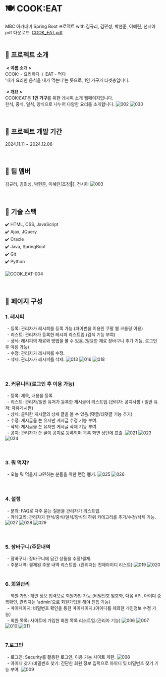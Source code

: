 # 🍽 COOK:EAT
MBC 아카데미 Spring Boot 프로젝트 with 김규리, 김민성, 박현준, 이혜린, 천시아
<br>
pdf 다운로드: [COOK_EAT.pdf](https://github.com/user-attachments/files/18217895/COOK_EAT.pdf)
<br><br>
## 🍴 프로젝트 소개
&nbsp;<b>< 이름 소개 ></b>
<br>
COOK: - 요리하다&ensp;/&ensp;EAT - 먹다
<br/>
'내가 요리한 음식을 내가 먹는다'는 뜻으로, 1인 가구가 타겟층입니다.
<br><br>
&nbsp;<b>< 개요 ></b>
<br>
COOK:EAT은 <b>1인 가구</b>를 위한 레시피 소개 웹페이지입니다.
<br/>
한식, 중식, 일식, 양식으로 나누어 다양한 요리를 소개합니다.
![002](https://github.com/user-attachments/assets/1336c10a-c220-4989-a577-339089b39a09)
![030](https://github.com/user-attachments/assets/a97b3a37-ec37-4492-baff-b9609c06f63c)
<br>
<br>
<br>

## 🍴 프로젝트 개발 기간
2024.11.11 ~ 2024.12.06
<br><br><br>

## 🍴 팀 멤버
김규리, 김민성, 박현준, 이혜린[조장🌟], 천시아
![003](https://github.com/user-attachments/assets/1facde83-ebad-44d5-991c-ca8421063af5)
<br>
<br>
<br>

## 🍴 기술 스택
✔️ HTML, CSS, JavaScript<br>
✔️ Ajax, JQuery<br>
✔️ Oracle<br>
✔️ Java, SpringBoot<br>
✔️ Git<br>
✔️ Python<br><br>
![COOK_EAT-004](https://github.com/user-attachments/assets/5790c08f-6d2b-4b49-ada6-a8228d50e220)
<br>
<br>
<br>

## 🍴 페이지 구성
### 1. 레시피<br>
&ensp;- 등록: 관리자가 레시피를 등록 가능.(파이썬을 이용한 쿠팡 웹 크롤링 이용)
<br/>
&ensp;- 리스트: 관리자가 등록한 레시피 리스트업.(검색 기능 부여)
<br/>
&ensp;- 상세: 레시피의 재료와 방법을 볼 수 있음.(필요한 재료 장바구니 추가 기능, 로그인 후 이용 가능)
<br/>
&ensp;- 수정: 관리자가 레시피를 수정.
<br/>
&ensp;- 삭제: 관리자가 레시피를 삭제.
![013](https://github.com/user-attachments/assets/0575772e-c1ef-4be9-97a1-19a8f2620e6a)
![016](https://github.com/user-attachments/assets/9418a6f5-89bd-4084-a8bd-b9b113832490)
![018](https://github.com/user-attachments/assets/dc04b611-3488-49ca-9127-a9d5a05725fd)
<br/>
<br/>
<br/>
### 2. 커뮤니티(로그인 후 이용 가능)<br>
&ensp;- 등록: 제목, 내용을 등록
<br/>
&ensp;- 리스트: 관리자/일반 유저가 등록한 게시글이 리스트업.(관리자: 공지사항 / 일반 유저: 자유게시판)
<br/>
&ensp;- 상세: 클릭한 게시글의 상세 글을 볼 수 있음.(댓글/대댓글 기능 추가)
<br/>
&ensp;- 수정: 게시글을 쓴 유저만 게시글 수정 기능 부여.
<br/>
&ensp;- 삭제: 게시글을 쓴 유저만 게시글 삭제 기능 부여.
<br/>
&ensp;- 공지: 관리자가 쓴 글이 공지로 등록되며 목록 화면 상단에 표출.
![021](https://github.com/user-attachments/assets/c8c5d837-3525-4fc9-affb-58cab0606047)
![023](https://github.com/user-attachments/assets/72454cdf-89de-4f82-a82f-76a06b9a28c4)
![024](https://github.com/user-attachments/assets/4fd36612-b6e5-4cc7-9bf1-d0169135904b)
<br/>
<br/>
<br/>
### 3. 뭐 먹지?<br>
&ensp;- 오늘 뭐 먹을지 고민하는 분들을 위한 랜덤 뽑기.
![025](https://github.com/user-attachments/assets/5110002a-6fac-4297-a98b-6e39c247a48d)
![026](https://github.com/user-attachments/assets/d6e617c0-158c-41a3-a2b0-acffef0d5a37)
<br/>
<br/>
<br/>
### 4. 설정<br>
&ensp;- 문의: FAQ로 자주 묻는 질문을 관리자가 리스트업.
<br/>
&ensp;- 카테고리: 관리자가 한식/중식/일식/양식의 하위 카테고리를 추가/수정/삭제 가능.
![027](https://github.com/user-attachments/assets/7d6f35cc-533b-41bd-b4bf-131ac15c21b6)
![028](https://github.com/user-attachments/assets/4aacacea-0730-4ac8-b86f-a22accd013c3)
![029](https://github.com/user-attachments/assets/b54391ba-48c4-40ad-97c7-e55e95a49d0f)
<br/>
<br/>
<br/>
### 5. 장바구니/주문내역<br>
&ensp;- 장바구니: 장바구니에 담긴 상품을 수정/결제.
<br/>
&ensp;- 주문내역: 결제된 주문 내역 리스트업. (관리자는 전체아이디 리스트)
![019](https://github.com/user-attachments/assets/c713526f-b318-4810-b897-c09b5d72ec30)
![020](https://github.com/user-attachments/assets/725bb086-3151-48de-9ead-cd896630deed)
<br/>
<br/>
### 6. 회원관리<br>
&ensp;- 회원 가입: 개인 정보 입력으로 회원가입 가능.(비밀번호 암호화, 다음 API, 아이디 중복확인, 관리자는 'admin'으로 회원가입을 해야 진입 가능)
<br/>
&ensp;- 마이페이지: 비밀번호 확인을 통한 마이페이지.(아이디를 제외한 개인정보 수정 가능)
<br/>
&ensp;- 회원 목록: 사이트에 가입한 회원 목록 리스트업.(관리자 기능)
![006](https://github.com/user-attachments/assets/129cc0ca-6544-47a7-89f9-46eb62ba853f)
![007](https://github.com/user-attachments/assets/6c3e6733-9c13-4ff3-8630-f6578a2f48d8)
![010](https://github.com/user-attachments/assets/9b81babc-d09a-48c1-a831-d79fc0098f39)
![011](https://github.com/user-attachments/assets/758fae7e-7aed-4ea3-91db-e68b1fb8ac54)
<br/>
<br/>
### 7.로그인<br>
&ensp;- 로그인: Security를 활용한 로그인, 이용 가능 사이트 제한.
![008](https://github.com/user-attachments/assets/e5a0ae0a-11dd-4415-b368-b45b6dc23de7)
<br/>
&ensp;- 아이디 찾기/비밀번호 찾기: 간단한 회원 정보 입력으로 아이디 및 비밀번호 찾기 기능 부여.
![009](https://github.com/user-attachments/assets/32b95554-fd2e-4352-b384-817f2fe1d602)
<br/>
